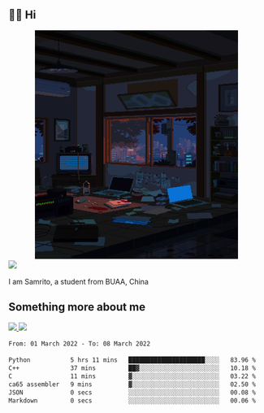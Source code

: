 ## 👋🏻 Hi

<div align="center">
<img alt="GIF" src="https://github.com/xiangsam/xiangsam/blob/271390e4ab50820a4594e3cb94b7ffaa6293de72/0_0EUAvTumWsRa2k6F.gif" width=400 height=450/>
</div>

<a href="https://github.com/xiangsam">
  <img src="https://komarev.com/ghpvc/?username=xiangsam&style=flat-square" />
</a>

I am Samrito, a student from BUAA, China


## Something more about me
<a href="https://github.com/xiangsam">
  <img src="https://github-readme-stats.vercel.app/api?username=xiangsam&show_icons=true&hide_border=true" />
</a>


<a href="https://github.com/xiangsam">
  <img src="https://github-readme-stats.vercel.app/api/top-langs/?username=xiangsam&layout=compact" />
</a>

<!--START_SECTION:waka-->

```text
From: 01 March 2022 - To: 08 March 2022

Python           5 hrs 11 mins   █████████████████████░░░░   83.96 %
C++              37 mins         ██▓░░░░░░░░░░░░░░░░░░░░░░   10.18 %
C                11 mins         ▓░░░░░░░░░░░░░░░░░░░░░░░░   03.22 %
ca65 assembler   9 mins          ▓░░░░░░░░░░░░░░░░░░░░░░░░   02.50 %
JSON             0 secs          ░░░░░░░░░░░░░░░░░░░░░░░░░   00.08 %
Markdown         0 secs          ░░░░░░░░░░░░░░░░░░░░░░░░░   00.06 %
```

<!--END_SECTION:waka-->

<!---
xiangsam/xiangsam is a ✨ special ✨ repository because its `README.md` (this file) appears on your GitHub profile.
You can click the Preview link to take a look at your changes.
--->
